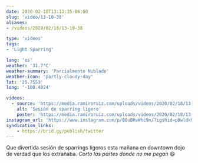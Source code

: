 ```yaml
---
date: 2020-02-18T13:13:35-06:00
slug: 'video/13-10-38'
aliases:
- /videos/2020/02/18/13-10-38

type: 'videos' 
tags:
- 'Light Sparring'

lang: 'es'
weather: '31.7°C'
weather-summary: 'Parcialmente Nublado'
weather-icon: 'partly-cloudy-day'
lat: '25.7553'
long: '-100.4024'

videos:
  - source: 'https://media.ramiroruiz.com/uploads/videos/2020/02/18/13-10-38/light-sparring-session.mp4'
    alt: 'Sesión de sparring ligero'
    poster: 'https://media.ramiroruiz.com/uploads/videos/2020/02/18/13-10-38/poster.jpg'
instagram_url: 'https://www.instagram.com/p/B8uBRvWhc9n/?igshid=p0wldk9jo7m3'
syndication_links:
    - https://brid.gy/publish/twitter
---
```

Que divertida sesión de sparrings ligeros esta mañana en downtown dojo de verdad que los extrañaba. _Corto las partes donde no me pegan_ 😆

